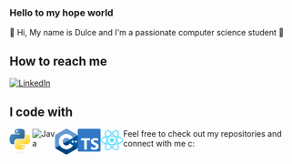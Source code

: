 ### Hello to my hope world
<p>🌸 Hi, My name is Dulce and I'm a passionate computer science student 🌸 <p>

## How to reach me
[![LinkedIn](https://img.shields.io/badge/LinkedIn-Connect%20with%20me-0e76a8?style=for-the-badge&logo=linkedin&logoColor=white)](https://linkedin.com/in/dulcemoraa)

## I code with

<a href="https://www.python.org" target="_blank">
  <img align="left" title="Python" alt="Python" width="40px" src="./assets/python-logo.svg" />
</a>

<a href="https://www.java.com" target="_blank">
  <img align="left" title="Java" alt="Java" width="40px" src="./assets/java-logo.svg" />
</a>

<a href="https://isocpp.org" target="_blank">
  <img align="left" title="C++" alt="C++" width="40px" src="./assets/cpp-logo.svg" />
</a>

<a href="https://www.typescriptlang.org" target="_blank">
  <img align="left" title="Typescript" alt="Typescript" width="40px" src="./assets/typescript-logo.svg" />
</a>

<a href="https://pt-br.reactjs.org" target="_blank">
 <img align="left" title="React and React Native" alt="React and React Native" width="40px" src="./assets/react-logo.svg" />
</a>

Feel free to check out my repositories and connect with me c:
